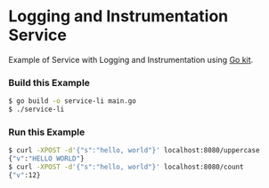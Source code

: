 # Logging and Instrumentation Service

Example of Service with Logging and Instrumentation using [Go kit](https://github.com/go-kit).

### Build this Example
```bash
$ go build -o service-li main.go
$ ./service-li
```

### Run this Example
```bash
$ curl -XPOST -d'{"s":"hello, world"}' localhost:8080/uppercase
{"v":"HELLO WORLD"}
$ curl -XPOST -d'{"s":"hello, world"}' localhost:8080/count
{"v":12}
```
